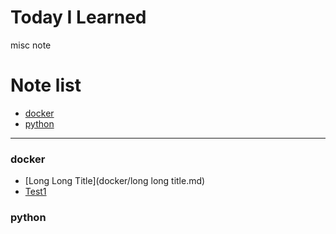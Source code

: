 # Today I Learned

misc note

# Note list

* [docker](#docker)
* [python](#python)

---

### docker
- [Long Long Title](docker/long long title.md)
- [Test1](docker/test1.md)

### python

